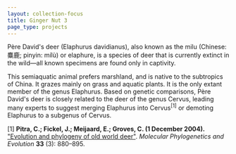 ```yaml
---
layout: collection-focus
title: Ginger Nut 3
page_type: projects
---
```


Père David's deer (Elaphurus davidianus), also known as the milu (Chinese: 麋鹿; pinyin: mílù) or elaphure, is a species of deer that is currently extinct in the wild—all known specimens are found only in captivity. 

<!--more-->

This semiaquatic animal prefers marshland, and is native to the subtropics of China. 
It grazes mainly on grass and aquatic plants. 
It is the only extant member of the genus Elaphurus. 
Based on genetic comparisons, Père David's deer is closely related to the deer of the genus Cervus, leading many experts to suggest merging Elaphurus into Cervus<sup>[1]</sup> or demoting Elaphurus to a subgenus of Cervus.


[1] **Pitra, C.; Fickel, J.; Meijaard, E.; Groves, C. (1 December 2004).** ["Evolution and phylogeny of old world deer"](http://arts.anu.edu.au/grovco/pitra%20deer.pdf). *Molecular Phylogenetics and Evolution* **33** (3): 880–895.
